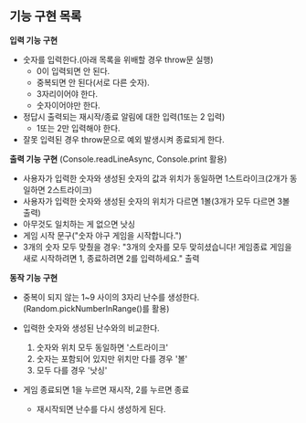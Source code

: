 ## 기능 구현 목록

**입력 기능 구현**

- 숫자를 입력한다.(아래 목록을 위배할 경우 throw문 실행)
  - 0이 입력되면 안 된다.
  - 중복되면 안 된다(서로 다른 숫자).
  - 3자리이어야 한다.
  - 숫자이어야만 한다.
- 정답시 출력되는 재시작/종료 알림에 대한 입력(1또는 2 입력)
  - 1또는 2만 입력해야 한다.
- 잘못 입력된 경우 throw문으로 예외 발생시켜 종료되게 한다.

**출력 기능 구현** (Console.readLineAsync, Console.print 활용)

- 사용자가 입력한 숫자와 생성된 숫자의 값과 위치가 동일하면 1스트라이크(2개가 동일하면 2스트라이크)
- 사용자가 입력한 숫자와 생성된 숫자의 위치가 다르면 1볼(3개가 모두 다르면 3볼 출력)
- 아무것도 일치하는 게 없으면 낫싱
- 게임 시작 문구("숫자 야구 게임을 시작합니다.")
- 3개의 숫자 모두 맞췄을 경우: "3개의 숫자를 모두 맞히셨습니다! 게임종료 게임을 새로 시작하려면 1, 종료하려면 2를 입력하세요." 출력

**동작 기능 구현**

- 중복이 되지 않는 1~9 사이의 3자리 난수를 생성한다.(Random.pickNumberInRange()를 활용)
- 입력한 숫자와 생성된 난수와의 비교한다.

  1. 숫자와 위치 모두 동일하면 '스트라이크'
  2. 숫자는 포함되어 있지만 위치만 다를 경우 '볼'
  3. 모두 다를 경우 '낫싱'

- 게임 종료되면 1을 누르면 재시작, 2를 누르면 종료
  - 재시작되면 난수를 다시 생성하게 된다.
